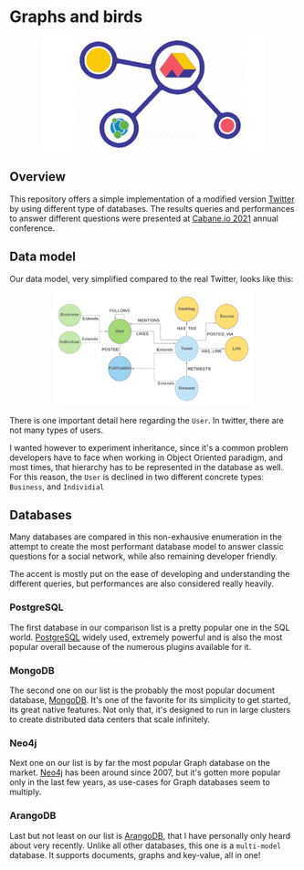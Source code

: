 # Graphs and birds

<p align="center">
  <img height=200 src="./img/logo.png">
</p>

## Overview
This repository offers a simple implementation of a modified version [Twitter](https://twitter.com/?lang=en) by using different type of databases. The results queries and performances to answer different questions were presented at [Cabane.io 2021](https://cabane.io/) annual conference.

## Data model
Our data model, very simplified compared to the real Twitter, looks like this: 
<p align="center">
  <img height=200 src="./img/data-model.png">
</p>

There is one important detail here regarding the `User`. In twitter, there are not many types of users. 

I wanted however to experiment inheritance, since it's a common problem developers have to face when working in Object Oriented paradigm, and most times, that hierarchy has to be represented in the database as well. For this reason, the `User` is declined in two different concrete types: `Business`, and `Individial`

## Databases
Many databases are compared in this non-exhausive enumeration in the attempt to create the most performant database model to answer classic questions for a social network, while also remaining developer friendly. 

The accent is mostly put on the ease of developing and understanding the different queries, but performances are also considered really heavily.

### PostgreSQL
The first database in our comparison list is a pretty popular one in the SQL world. [PostgreSQL](https://www.postgresql.org/) widely used, extremely powerful and is also the most popular overall because of the numerous plugins available for it.

### MongoDB
The second one on our list is the probably the most popular document database, [MongoDB](https://www.mongodb.com/). It's one of the favorite for its simplicity to get started, its great native features. Not only that, it's designed to run in large clusters to create distributed data centers that scale infinitely. 

### Neo4j 
Next one on our list is by far the most popular Graph database on the market. [Neo4j](https://neo4j.com/) has been around since 2007, but it's gotten more popular only in the last few years, as use-cases for Graph databases seem to multiply.

### ArangoDB
Last but not least on our list is [ArangoDB](https://www.arangodb.com/), that I have personally only heard about very recently. Unlike all other databases, this one is a `multi-model` database. It supports documents, graphs and key-value, all in one! 
